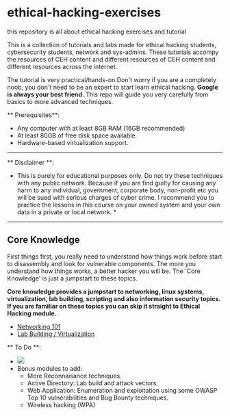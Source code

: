 # ethical-hacking-exercises
this repository is all about ethical hacking exercises and tutorial


This is a collection of tutorials and labs made for ethical hacking students, cybersecurity students, network and sys-admins. These tutorials accompy the resources of CEH content and different resources of CEH content and different resources across the internet.

The tutorial is very practical/hands-on.Don't worry if you are a completely noob, you don't need to be an expert to start learn ethical hacking. **Google is always your best friend.** This repo
will guide you very carefully from basics to more advanced techniques.

** Prerequisites**:
* Any computer with at least 8GB RAM (16GB recommended)
* At least 80GB of free disk space available.
* Hardware-based virtualization support.

*  * * 

** Disclaimer **:
* This is purely for educational purposes only. Do not try these techniques with any public network. Because if you are find guilty for causing any harm to any individual, government,
  corporate body, non-profit etc you will be sued with serious charges of cyber crime. I recommend you to practice the lessons in this course on your owned system and your own data in a private or local network. *

* * *

## Core Knowledge
First things first, you really need to understand how things work before start to disassembly and look for vulnerable components. The more you understand how things works, a better hacker you will be. The 'Core Knowledge' is just a jumpstart to these topics.

**Core knowledge provides a jumpstart to networking, linux systems, virtualization, lab building, scripting and also information security topics. If you are familiar on these topics you can skip it straight to Ethical Hacking module.**

* [Networking 101](https://github.com/Samsar4/Ethical-Hacking-Labs/blob/master/0-Core-Knowledge/0-Networking-101.md)
* [Lab Building / Virtualization](https://github.com/Samsar4/Ethical-Hacking-Labs/blob/master/0-CoreKnowledge/1-Lab-Building.md)

** To Do **:
- ![](https://img.shields.io/badge/status-in%20progress-orange)
- Bonus modules to add:
    - More Reconnaisance techniques.
    - Active Directory: Lab build and attack vectors.
    - Web Application: Enumeration and exploitation using some OWASP Top 10 vulnerabilities and Bug Bounty techniques.
    - Wireless hacking (WPA)
        





